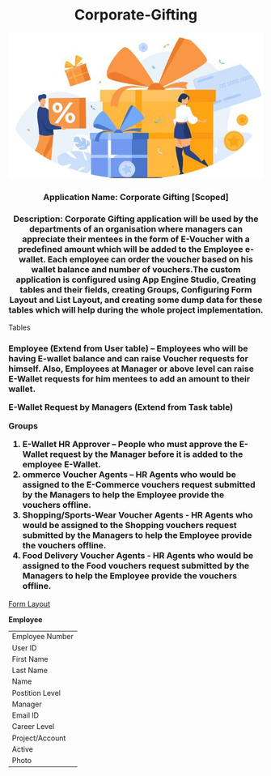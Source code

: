 <div align="center"> <h1>Corporate-Gifting </h1> </div>

<div align="center"> <img src="imageedit_3_6496006665.png"/>
</div> 
<div align="center"> <h3>Application Name: Corporate Gifting [Scoped] </h3> </div>

<div align="center"> <h3> Description: Corporate Gifting application will be used by the departments of an organisation where managers can appreciate their mentees in the form of E-Voucher with a predefined amount which will be added to the Employee e-wallet. Each employee can order the voucher based on his wallet balance and number of vouchers.The custom application is configured using App Engine Studio, Creating tables and their fields, creating Groups, Configuring Form Layout and List Layout, and creating some dump data for these tables which will help during the whole project implementation.</h3> </div>



Tables

<h3> Employee (Extend from User table) – Employees who will be having E-wallet balance and can raise Voucher requests for himself. Also, Employees at Manager or above level can raise E-Wallet requests for him mentees to add an amount to their wallet.
  
E-Wallet Request by Managers (Extend from Task table)

Groups
<ol>
<li>E-Wallet HR Approver – People who must approve the E-Wallet request by the Manager before it is added to the employee E-Wallet.</li>
<li>ommerce Voucher Agents – HR Agents who would be assigned to the E-Commerce vouchers request submitted by the Managers to help the Employee provide the vouchers offline.</li>
<li>Shopping/Sports-Wear Voucher Agents - HR Agents who would be assigned to the Shopping vouchers request submitted by the Managers to help the Employee provide the vouchers offline.</li>
<li>Food Delivery Voucher Agents - HR Agents who would be assigned to the Food vouchers request submitted by the Managers to help the Employee provide the vouchers offline.</li>

</ol> </h3>

<u>Form Layout</u>

<strong>Employee</strong>

<table> 
   
   <tr><td>Employee Number</td></tr>
   <tr><td>User ID</td></tr>
   <tr><td>First Name</td></tr>
   <tr><td>Last Name</td></tr>
   <tr><td>Name</td></tr>
   <tr><td>Postition Level</td></tr>
   <tr><td>Manager</td></tr>
   <tr><td>Email ID</td></tr>
   <tr><td>Career Level</td></tr>
   <tr><td>Project/Account</td></tr>
   <tr><td>Active</td></tr>
   <tr><td>Photo</td></tr>
   
</table>










